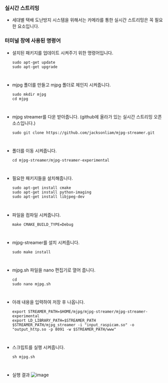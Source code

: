 ### 실시간 스트리밍

+ 세대별 택배 도난방지 시스템을 위해서는 카메라를 통한 실시간 스트리밍은 꼭 필요한 요소입니다.


### 터미널 창에 사용된 명령어

+ 설치된 패키지를 업데이트 시켜주기 위한 명령어입니다.

      sudo apt-get update
      sudo apt-get upgrade
#
+ mjpg 폴더를 만들고 mjpg 폴더로 체인지 시켜줍니다.

      sudo mkdir mjpg
      cd mjpg
#
+ mjpg streamer를 다운 받아줍니다. (github에 올라가 있는 실시간 스트리밍 오픈 소스입니다.)

      sudo git clone https://github.com/jacksonliam/mjpg-streamer.git
#          
+ 폴더를 이동 시켜줍니다.

      cd mjpg-streamer/mjpg-streamer-experimental
#            
+ 필요한 패키지들을 설치해줍니다.

      sudo apt-get install cmake
      sudo apt-get install python-imaging
      sudo apt-get install libjpeg-dev
#      
+ 파일을 컴파일 시켜줍니다.

      make CMAKE_BUILD_TYPE=Debug
#
+ mjpg-streamer를 설치 시켜줍니다.

      sudo make install
#
+ mjpg.sh 파일을 nano 편집기로 열어 줍니다.

      cd
      sudo nano mjpg.sh
#
+ 아래 내용을 입력하여 저장 후 나옵니다.

      export STREAMER_PATH=$HOME/mjpg/mjpg-streamer/mjpg-streamer-experimental
      export LD_LIBRARY_PATH=$STREAMER_PATH
      $STREAMER_PATH/mjpg_streamer -i "input_raspicam.so" -o "output_http.so -p 8091 -w $STREAMER_PATH/www"
#
+ 스크립트를 실행 시켜줍니다.

      sh mjpg.sh
#

+ 실행 결과
![image](https://user-images.githubusercontent.com/84082544/125980146-aa422c2b-7247-4d21-9894-f510b3896b53.png)
